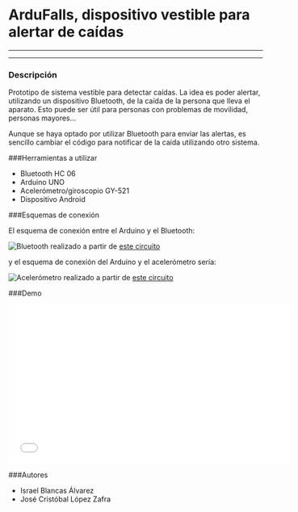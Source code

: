 # ArduFalls, dispositivo vestible para alertar de caídas


***
***

### Descripción
Prototipo de sistema vestible para detectar caídas. La idea es poder alertar, utilizando un dispositivo Bluetooth, de la caída de la persona que lleva el aparato. Esto puede ser útil para personas con problemas de movilidad, personas mayores...

Aunque se haya optado por utilizar Bluetooth para enviar las alertas, es sencillo cambiar el código para notificar de la caída utilizando otro sistema.

###Herramientas a utilizar

+ Bluetooth HC 06
+ Arduino UNO
+ Acelerómetro/giroscopio GY-521
+ Dispositivo Android


###Esquemas de conexión

El esquema de conexión entre el Arduino y el Bluetooth:

![Bluetooth](http://i.imgur.com/ZH21MA7.png)  realizado a partir de [este circuito](http://i.imgur.com/7PXdYiF.jpg)  


y el esquema de conexión del Arduino y el acelerómetro sería:

![Acelerómetro](http://i.imgur.com/VzwZ8SL.png)  realizado a partir de [este circuito](http://i.imgur.com/A0FptY2.jpg)  



###Demo
<iframe width="560" height="315" src="//www.youtube.com/embed/6oABzN52EME" frameborder="0" allowfullscreen></iframe>


###Autores
+ Israel Blancas Álvarez
+ José Cristóbal López Zafra
